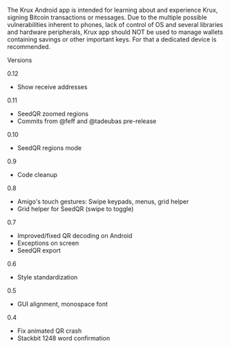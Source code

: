 The Krux Android app is intended for learning about and experience Krux, signing Bitcoin transactions or messages.
Due to the multiple possible vulnerabilities inherent to phones, lack of control of OS and several libraries and hardware peripherals, Krux app should NOT be used to manage wallets containing savings or other important keys. For that a dedicated device is recommended.

Versions

0.12
- Show receive addresses 

0.11
- SeedQR zoomed regions
- Commits from @feff and @tadeubas pre-release

0.10
- SeedQR regions mode

0.9
- Code cleanup

0.8
- Amigo's touch gestures: Swipe keypads, menus, grid helper
- Grid helper for SeedQR (swipe to toggle)

0.7
- Improved/fixed QR decoding on Android
- Exceptions on screen
- SeedQR export

0.6
- Style standardization

0.5
- GUI alignment, monospace font

0.4 
- Fix animated QR crash
- Stackbit 1248 word confirmation


